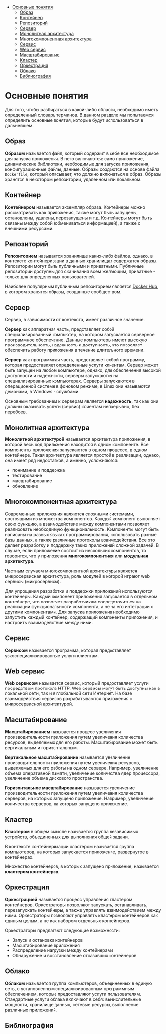 - [Основные понятия](#основные-понятия)
  - [Образ](#образ)
  - [Контейнер](#контейнер)
  - [Репозиторий](#репозиторий)
  - [Сервер](#сервер)
  - [Монолитная архитектура](#монолитная-архитектура)
  - [Многокомпонентная архитектура](#многокомпонентная-архитектура)
  - [Сервис](#сервис)
  - [Web сервис](#web-сервис)
  - [Масштабирование](#масштабирование)
  - [Кластер](#кластер)
  - [Оркестрация](#оркестрация)
  - [Облако](#облако)
  - [Библиография](#библиография)

# Основные понятия

Для того, чтобы разбираться в какой-либо области, необходимо иметь определенный словарь терминов. В данном разделе мы попытаемся определить основные понятия, которые будут использоваться в дальнейшем.

## Образ

**Образом** называется файл, который содержит в себе все необходимое для запуска приложения. В него включаются: само приложение, динамические библиотеки, необходимые для запуска приложения, конфигурационные файлы, данные. Образы создаются на основе файла `Dockerfile`, который описывает, что должно включаться в образ. Образы хранятся в некотором репозитории, удаленном или локальном.

## Контейнер

**Контейнером** называется экземпляр образа. Контейнеры можно рассматривать как приложения, также могут быть запущены, остановлены, удалены, перезапущены и т.д. Контейнеры могут быть связаны между собой (обмениваться информацией), а также с внешними ресурсами.

## Репозиторий

**Репозиторием** называется хранилище каких-либо файлов, однако, в контексте контейнеризации в данных хранилищах содержатся образы. Репозитории могут быть публичными и приватными. Публичные репозитории доступны для скачивания всем желающим, приватные - только для определенных пользователей.

Наиболее популярным публичным репозиторием является [Docker Hub](https://hub.docker.com/), в котором хранятся образы, созданные сообществом.

## Сервер

Сервер, в зависимости от контекста, имеет различное значение.

**Сервер** как аппаратная часть, представляет собой специализированный компьютер, на котором запускается серверное программное обеспечение. Данные компьютеры имеют высокую производительность, надежность и доступность, что позволяет обеспечить работу приложения в течение длительного времени.

**Сервер** как программная часть, представляет собой программу, которая предоставляет определенные услуги клиентам. Сервер может быть запущен на любом компьютере, однако, для обеспечения высокой доступности и надежности, серверы запускаются на специализированных компьютерах. Серверы запускаются в операционной системе в фоновом режиме, в Linux они называются демонами, в Windows - службами.

Основным требованием к серверам является **надежность**, так как они должны оказывать услуги (сервис) клиентам непрерывно, без перебоев.

## Монолитная архитектура

**Монолитной архитектурой** называется архитектура приложения, в которой весь код приложения находится в одном компоненте. Все компоненты приложения запускаются в одном процессе, в одном контейнере. Такая архитектура является простой в реализации, однако, она имеет ряд недостатков, а именно, усложняются:

* понимание и поддержка
* тестирование
* масштабирование
* обновление

## Многокомпонентная архитектура

Современные приложения являются сложными системами, состоящими из множества компонентов. Каждый компонент выполняет свою функцию, а взаимодействие между компонентами позволяет реализовать необходимую функциональность. Компоненты могут быть написаны на разных языках программирования, использовать разные базы данных, а также различные протоколы взаимодействия. Все это делает разработку и поддержку таких приложений сложной задачей. В случае, если приложение состоит из нескольких компонентов, то говорится, что у приложения **многокомпонентная** или **модульная архитектура**.

Частным случаем многокомпонентной архитектуры является микросервисная архитектура, роль модулей в которой играют web сервисы (микросервисы).

Для упрощения разработки и поддержки приложений используются контейнеры. Каждый компонент приложения запускается в отдельном контейнере, что позволяет разработчикам сосредоточиться на реализации функциональности компонента, а не на его интеграции с другими компонентами. Для запуска приложения необходимо запустить каждый контейнер, содержащий компоненты приложения, и настроить взаимодействие между ними.

## Сервис

**Сервисом** называется программа, которая предоставляет узкоспециализированные услуги клиентам.

## Web сервис

**Web сервисом** называется сервис, который предоставляет услуги посредством протокола HTTP. Web сервисы могут быть доступны как в локальной сети, так и в глобальной сети Интернет. На базе взаимодействия сервисов разрабатываются приложения с микросервисной архитектурой.

## Масштабирование

**Масштабированием** называется процесс увеличения производительности приложения путем увеличения количества ресурсов, выделяемых для его работы. Масштабирование может быть вертикальным и горизонтальным.

**Вертикальное масштабирование** называется увеличение производительности приложения путем увеличения ресурсов, выделяемых для его работы на одном сервере. Например, увеличение объема оперативной памяти, увеличение количества ядер процессора, увеличение объема дискового пространства.

**Горизонтальное масштабирование** называется увеличение производительности приложения путем увеличения количества серверов, на которых запущено приложение. Например, увеличение количества серверов, на которых запущено приложение.

## Кластер

**Кластером** в общем смысле называется группа независимых устройств, объединенных для выполнения общей задачи. 

В контексте контейнеризации кластером называется группа компьютеров, на которых запускается приложение, развернутое в контейнерах.

Множество контейнеров, в которых запущено приложение, называется **кластером контейнеров**.

## Оркестрация

**Оркестрацией** называется процесс управления кластером контейнеров. Оркестраторы позволяют запускать, останавливать, перезапускать контейнеры, а также управлять взаимодействием между ними. Оркестраторы позволяют управлять кластером контейнеров как единым целым, а не как набором отдельных контейнеров.

Оркестраторы предлагают следующие возможности:

* Запуск и остановка контейнеров
* Масштабирование приложения
* Распределение нагрузки между контейнерами
* Обнаружение и восстановление отказавших контейнеров

## Облако

**Облаком** называется группа компьютеров, объединенных в единую сеть, с установленным специализированным программным обеспечением, которые предоставляют услуги пользователям. Стандартные услуги облака включают в себя: вычислительные мощности, хранилище данных, сетевые ресурсы, выполнение различных приложений.

## Библиография

